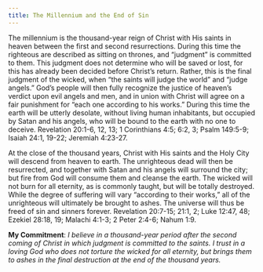 ```yaml
---
title: The Millennium and the End of Sin
---
```


The millennium is the thousand-year reign of Christ with His saints in heaven between the first and second resurrections. During this time the righteous are described as sitting on thrones, and “judgment” is committed to them. This judgment does not determine who will be saved or lost, for this has already been decided before Christ’s return. Rather, this is the final judgment of the wicked, when “the saints will judge the world” and “judge angels.” God’s people will then fully recognize the justice of heaven’s verdict upon evil angels and men, and in union with Christ will agree on a fair punishment for “each one according to his works.” During this time the earth will be utterly desolate, without living human inhabitants, but occupied by Satan and his angels, who will be bound to the earth with no one to deceive. Revelation 20:1-6, 12, 13; 1 Corinthians 4:5; 6:2, 3; Psalm 149:5-9; Isaiah 24:1, 19-22; Jeremiah 4:23-27.

At the close of the thousand years, Christ with His saints and the Holy City will descend from heaven to earth. The unrighteous dead will then be resurrected, and together with Satan and his angels will surround the city; but fire from God will consume them and cleanse the earth. The wicked will not burn for all eternity, as is commonly taught, but will be totally destroyed. While the degree of suffering will vary “according to their works,” all of the unrighteous will ultimately be brought to ashes. The universe will thus be freed of sin and sinners forever. Revelation 20:7-15; 21:1, 2; Luke 12:47, 48; Ezekiel 28:18, 19; Malachi 4:1-3; 2 Peter 2:4-6; Nahum 1:9.

**My Commitment**: _I believe in a thousand-year period after the second coming of Christ in which judgment is committed to the saints. I trust in a loving God who does not torture the wicked for all eternity, but brings them to ashes in the final destruction at the end of the thousand years._